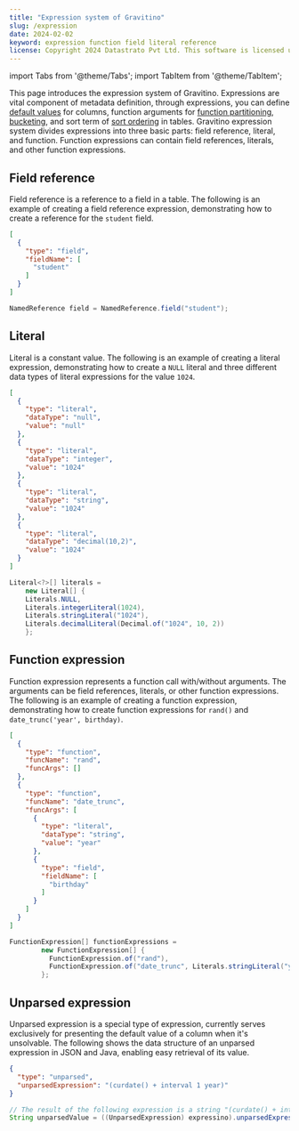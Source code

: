 ```yaml
---
title: "Expression system of Gravitino"
slug: /expression
date: 2024-02-02
keyword: expression function field literal reference
license: Copyright 2024 Datastrato Pvt Ltd. This software is licensed under the Apache License version 2.
---
```


import Tabs from '@theme/Tabs';
import TabItem from '@theme/TabItem';

This page introduces the expression system of Gravitino. Expressions are vital component of metadata definition, through expressions, you can define [default values](./manage-relational-metadata-using-gravitino.md#table-column-default-value) for columns, function arguments for [function partitioning](./table-partitioning-bucketing-sort-order-indexes.md#table-partitioning), [bucketing](./table-partitioning-bucketing-sort-order-indexes.md#table-bucketing), and sort term of [sort ordering](./table-partitioning-bucketing-sort-order-indexes.md#sort-ordering) in tables.
Gravitino expression system divides expressions into three basic parts: field reference, literal, and function. Function expressions can contain field references, literals, and other function expressions.

## Field reference

Field reference is a reference to a field in a table.
The following is an example of creating a field reference expression, demonstrating how to create a reference for the `student` field.

<Tabs groupId='language' queryString>
  <TabItem value="Json" label="Json">

```json
[
  {
    "type": "field",
    "fieldName": [
      "student"
    ]
  }
]
```

  </TabItem>
  <TabItem value="java" label="Java">

```java
NamedReference field = NamedReference.field("student");
```

  </TabItem>
</Tabs>

## Literal

Literal is a constant value.
The following is an example of creating a literal expression, demonstrating how to create a `NULL` literal and three different data types of literal expressions for the value `1024`.

<Tabs groupId='language' queryString>
  <TabItem value="Json" label="Json">

```json
[
  {
    "type": "literal",
    "dataType": "null",
    "value": "null"
  },
  {
    "type": "literal",
    "dataType": "integer",
    "value": "1024"
  },
  {
    "type": "literal",
    "dataType": "string",
    "value": "1024"
  },
  {
    "type": "literal",
    "dataType": "decimal(10,2)",
    "value": "1024"
  }
]
```

  </TabItem>
  <TabItem value="java" label="Java">

```java
Literal<?>[] literals =
    new Literal[] {
    Literals.NULL,
    Literals.integerLiteral(1024),
    Literals.stringLiteral("1024"),
    Literals.decimalLiteral(Decimal.of("1024", 10, 2))
    };
```

  </TabItem>
</Tabs>

## Function expression

Function expression represents a function call with/without arguments. The arguments can be field references, literals, or other function expressions.
The following is an example of creating a function expression, demonstrating how to create function expressions for `rand()` and `date_trunc('year', birthday)`.

<Tabs groupId='language' queryString>
  <TabItem value="Json" label="Json">

```json
[
  {
    "type": "function",
    "funcName": "rand",
    "funcArgs": []
  },
  {
    "type": "function",
    "funcName": "date_trunc",
    "funcArgs": [
      {
        "type": "literal",
        "dataType": "string",
        "value": "year"
      },
      {
        "type": "field",
        "fieldName": [
          "birthday"
        ]
      }
    ]
  }
]
```

  </TabItem>
  <TabItem value="java" label="Java">

```java
FunctionExpression[] functionExpressions =
        new FunctionExpression[] {
          FunctionExpression.of("rand"),
          FunctionExpression.of("date_trunc", Literals.stringLiteral("year"), NamedReference.field("birthday"))
        };
```

  </TabItem>
</Tabs>

## Unparsed expression

Unparsed expression is a special type of expression, currently serves exclusively for presenting the default value of a column when it's unsolvable.
The following shows the data structure of an unparsed expression in JSON and Java, enabling easy retrieval of its value.

<Tabs groupId='language' queryString>
  <TabItem value="Json" label="Json">

```json
{
  "type": "unparsed",
  "unparsedExpression": "(curdate() + interval 1 year)"
}
```

  </TabItem>
  <TabItem value="java" label="Java">

```java
// The result of the following expression is a string "(curdate() + interval 1 year)"
String unparsedValue = ((UnparsedExpression) expressino).unparsedExpression();
```

  </TabItem>
</Tabs>
